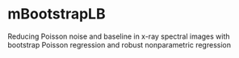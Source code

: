 # mBootstrapLB
 Reducing Poisson noise and baseline in x-ray spectral images with bootstrap Poisson regression and robust nonparametric regression
